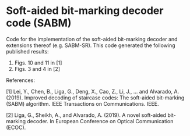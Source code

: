 # Soft-aided bit-marking decoder code (SABM)
Code for the implementation of the soft-aided bit-marking decoder and extensions thereof (e.g. SABM-SR).
This code generated the following published results:

1. Figs. 10 and 11 in [1]
2. Figs. 3 and 4 in [2]

References:

[1] Lei, Y., Chen, B., Liga, G., Deng, X., Cao, Z., Li, J., … and Alvarado, A. (2019). Improved decoding of staircase codes: The soft-aided bit-marking (SABM) algorithm. IEEE Transactions on Communications. IEEE. 

[2] Liga, G., Sheikh, A., and Alvarado, A. (2019). A novel soft-aided bit-marking decoder. In European Conference on Optical Communication (ECOC). 
